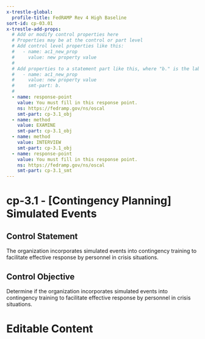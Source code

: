 ```yaml
---
x-trestle-global:
  profile-title: FedRAMP Rev 4 High Baseline
sort-id: cp-03.01
x-trestle-add-props:
  # Add or modify control properties here
  # Properties may be at the control or part level
  # Add control level properties like this:
  #   - name: ac1_new_prop
  #     value: new property value
  #
  # Add properties to a statement part like this, where "b." is the label of the target statement part
  #   - name: ac1_new_prop
  #     value: new property value
  #     smt-part: b.
  #
  - name: response-point
    value: You must fill in this response point.
    ns: https://fedramp.gov/ns/oscal
    smt-part: cp-3.1_obj
  - name: method
    value: EXAMINE
    smt-part: cp-3.1_obj
  - name: method
    value: INTERVIEW
    smt-part: cp-3.1_obj
  - name: response-point
    value: You must fill in this response point.
    ns: https://fedramp.gov/ns/oscal
    smt-part: cp-3.1_smt
---
```


# cp-3.1 - \[Contingency Planning\] Simulated Events

## Control Statement

The organization incorporates simulated events into contingency training to facilitate effective response by personnel in crisis situations.

## Control Objective

Determine if the organization incorporates simulated events into contingency training to facilitate effective response by personnel in crisis situations.

# Editable Content

<!-- Make additions and edits below -->
<!-- The above represents the contents of the control as received by the profile, prior to additions. -->
<!-- If the profile makes additions to the control, they will appear below. -->
<!-- The above markdown may not be edited but you may edit the content below, and/or introduce new additions to be made by the profile. -->
<!-- If there is a yaml header at the top, parameter values may be edited. Use --set-parameters to incorporate the changes during assembly. -->
<!-- The content here will then replace what is in the profile for this control, after running profile-assemble. -->
<!-- The added parts in the profile for this control are below.  You may edit them and/or add new ones. -->
<!-- Each addition must have a heading either of the form ## Control my_addition_name -->
<!-- or ## Part a. (where the a. refers to one of the control statement labels.) -->
<!-- "## Control" parts are new parts added after the statement part. -->
<!-- "## Part" parts are new parts added into the top-level statement part with that label. -->
<!-- Subparts may be added with nested hash levels of the form ### My Subpart Name -->
<!-- underneath the parent ## Control or ## Part being added -->
<!-- See https://ibm.github.io/compliance-trestle/tutorials/ssp_profile_catalog_authoring/ssp_profile_catalog_authoring for guidance. -->
